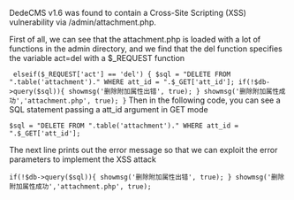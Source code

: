 DedeCMS v1.6 was found to contain a Cross-Site Scripting (XSS) vulnerability via /admin/attachment.php.

First of all, we can see that the attachment.php is loaded with a lot of functions in the admin directory, and we find that the del function specifies the variable act=del with a $_REQUEST function

` elseif($_REQUEST['act'] == 'del')
 {
 	$sql = "DELETE FROM ".table('attachment')." WHERE att_id = ".$_GET['att_id'];
 	if(!$db->query($sql)){
 		showmsg('删除附加属性出错', true);
 	}
 	showmsg('删除附加属性成功','attachment.php', true);
 }`
Then in the following code, you can see a SQL statement passing a att_id argument in GET mode

`$sql = "DELETE FROM ".table('attachment')." WHERE att_id = ".$_GET['att_id'];`

The next line prints out the error message so that we can exploit the error parameters to implement the XSS attack

`if(!$db->query($sql)){
 		showmsg('删除附加属性出错', true);
 	}
 	showmsg('删除附加属性成功','attachment.php', true);`

